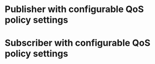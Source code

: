# Publisher with configurable QoS policy settings

# Subscriber with configurable QoS policy settings
